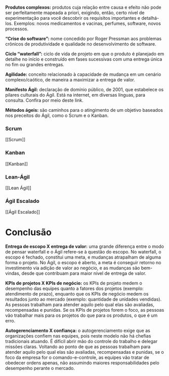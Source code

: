 **Produtos complexos:** produtos cuja relação entre causa e efeito não pode ser perfeitamente mapeada a priori, exigindo, então, certo nível de experimentação para você descobrir os requisitos importantes e detalhá-los. Exemplos: novos medicamentos e vacinas, perfumes, software, novos processos.

**“Crise do software”:** nome concedido por Roger Pressman aos problemas crônicos de produtividade e qualidade no desenvolvimento de software.

**Ciclo “waterfall”:** ciclo de vida de projeto em que o produto é planejado em detalhe no início e construído em fases sucessivas com uma entrega única no fim ou grandes entregas.

**Agilidade:** conceito relacionado à capacidade de mudança em um cenário complexo/caótico, de maneira a maximizar a entrega de valor.

**Manifesto Ágil:** declaração de domínio público, de 2001, que estabelece os pilares culturais do Ágil. Está na internet, em diversas línguas, para consulta. Confira por meio deste link.

**Métodos ágeis:** são caminhos para o atingimento de um objetivo baseados nos preceitos do Ágil, como o Scrum e o Kanban.

### Scrum
[[Scrum]]
### Kanban
[[Kanban]]
### Lean-Ágil
[[Lean Ágil]]
### Ágil Escalado
[[Ágil Escalado]]

# Conclusão

**Entrega de escopo X entrega de valor:** uma grande diferença entre o modo de pensar waterfall e o Ágil refere-se à questão do escopo. No waterfall, o escopo é fechado, constitui uma meta, e mudanças atrapalham de alguma forma o projeto. No Ágil, o escopo é aberto, a meta é conseguir retorno no investimento via adição de valor ao negócio, e as mudanças são bem-vindas, desde que contribuam para maior nível de entrega de valor.

**KPIs de projetos X KPIs de negócio:** os KPIs de projeto medem o desempenho das equipes quanto a fatores dos projetos (exemplo: atendimento de prazo), enquanto que os KPIs de negócio medem os resultados junto ao mercado (exemplo: quantidade de unidades vendidas). As pessoas trabalham para atender aquilo pelo qual elas são avaliadas, recompensadas e punidas. Se os KPIs de projetos forem o foco, as pessoas vão trabalhar mais para os projetos do que para os produtos, o que é um erro.

**Autogerenciamento X confiança:** o autogerenciamento exige que as organizações confiem nas equipes, pois neste modelo não há chefias tradicionais atuando. É difícil abrir mão do controle do trabalho e delegar missões claras. Voltando ao ponto de que as pessoas trabalham para atender aquilo pelo qual elas são avaliadas, recompensadas e punidas, se o foco da empresa for o comando-e-controle, as equipes vão tratar de obedecer ordens apenas, não assumindo maiores responsabilidades pelo desempenho perante o mercado.